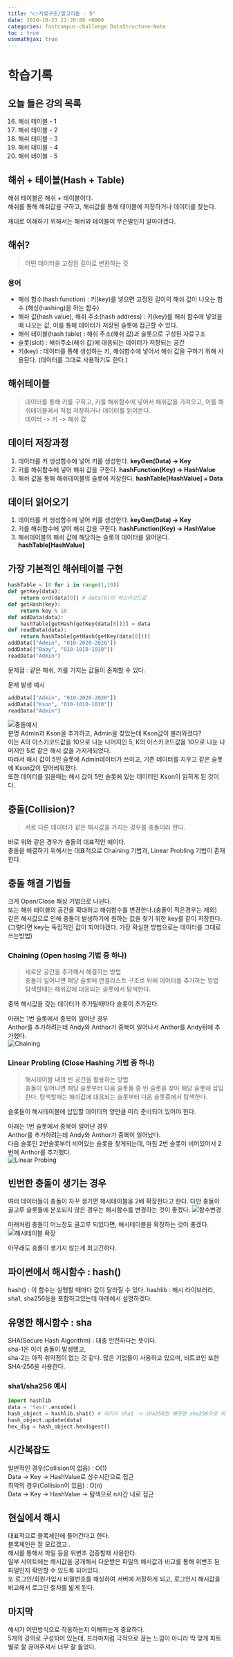 ```yaml
---
title: "👉자료구조/알고리즘 - 5"
date: 2020-10-23 22:20:00 +0900
categories: fastcampus-challenge DataStructure-Note
toc : true
usemathjax: true
---
```

# 학습기록

## 오늘 들은 강의 목록
16. 해쉬 테이블 - 1
17. 해쉬 테이블 - 2
18. 해쉬 테이블 - 3
19. 해쉬 테이블 - 4
20. 해쉬 테이블 - 5

## 해쉬 + 테이블(Hash + Table)

해쉬 테이블은 해쉬 + 테이블이다.  
해쉬를 통해 해쉬값을 구하고, 해쉬값를 통해 테이블에 저장하거나 데이터를 찾는다.  

제대로 이해하기 위해서는 해쉬와 테이블이 무슨말인지 알아야겠다.

## 해쉬?

> 어떤 데이터을 고정된 길이로 변환하는 것

### 용어

+ 해쉬 함수(hash function) : 키(key)를 넣으면 고정된 길이의 해쉬 값이 나오는 함수 (해싱(hashing)을 하는 함수)
+ 해쉬 값(hash value), 해쉬 주소(hash address) : 키(key)를 해쉬 함수에 넣었을 때 나오는 값, 이를 통해 데이터가 저장된 슬롯에 접근할 수 있다.
+ 해쉬 테이블(hash table) : 해쉬 주소(해쉬 값)과 슬롯으로 구성된 자료구조
+ 슬롯(slot) : 해쉬주소(해쉬 값)에 대응되는 데이터가 저장되는 공간
+ 키(key) : 데이터를 통해 생성하는 키, 해쉬함수에 넣어서 해쉬 값을 구하기 위해 사용된다. (데이터를 그대로 사용하기도 한다.)

## 해쉬테이블

> 데이터를 통해 키를 구하고, 키를 해쉬함수에 넣어서 해쉬값을 가져오고, 이를 해쉬테이블에서 직접 저장하거나 데이터를 읽어온다.  
데이터 -> 키 -> 해쉬 값  

## 데이터 저장과정

1. 데이터를 키 생성함수에 넣어 키를 생성한다. **keyGen(Data) -> Key**
2. 키를 해쉬함수에 넣어 해쉬 값을 구한다. **hashFunction(Key) -> HashValue**
3. 해쉬 값을 통해 해쉬테이블의 슬롯에 저장한다. **hashTable[HashValue] = Data**

## 데이터 읽어오기

1. 데이터를 키 생성함수에 넣어 키를 생성한다. **keyGen(Data) -> Key**
2. 키를 해쉬함수에 넣어 해쉬 값을 구한다. **hashFunction(Key) -> HashValue**
3. 해쉬테이블의 해쉬 값에 해당하는 슬롯의 데이터를 읽어온다. **hashTable[HashValue]**


## 가장 기본적인 해쉬테이블 구현

```py
hashTable = [0 for i in range(1,10)]
def getKey(data):
    return ord(data[0]) # data[0]의 아스키코드값
def getHash(key):
    return key % 10
def addData(data):
    hashTable[getHash(getKey(data[0]))] = data
def readData(data):
    return hashTable[getHash(getKey(data[0]))]
addData(["Admin", "010-2020-2020"])
addData(["Baby", "010-1010-1010"])
readData("Admin")
```

문제점 : 같은 해쉬, 키를 가지는 값들이 존재할 수 있다.  

문제 발생 예시

```py
addData(["Admin", "010-2020-2020"])
addData(["Kson", "010-1010-1010"])
readData("Admin")
```

![충돌예시](/assets/images/fastchallenge/day5/충돌예.PNG)  
분명 Admin과 Kson을 추가하고, Admin을 찾았는데 Kson값이 불러와졌다?  
이는 A의 아스키코드값을 10으로 나눈 나머지인 5, K의 아스키코드값을 10으로 나눈 나머지인 5로 같은 해시 값을 가지게되었다.  
따라서 해시 값이 5인 슬롯에 Admin데이터가 쓰이고, 기존 데이터를 지우고 같은 슬롯에 Kson값이 덮어씌워졌다.  
또한 데이터를 읽을때는 해시 값이 5인 슬롯에 있는 데이터인 Kson이 읽히게 된 것이다.  

## 충돌(Collision)?

> 서로 다른 데이터가 같은 해시값을 가지는 경우를 충돌이라 한다.  

바로 위와 같은 경우가 충돌의 대표적인 예이다.  
충돌을 해결하기 위해서는 대표적으로 Chaining 기법과, Linear Probling 기법이 존재한다.

## 충돌 해결 기법들

크게 Open/Close 해싱 기법으로 나뉜다.  
또는 해쉬 테이블의 공간을 확대하고 해쉬함수를 변경한다.(충돌이 적은경우는 제외)  
같은 해시값으로 인해 충돌이 발생하기에 원하는 값을 찾기 위한 key를 같이 저장한다.  
(그렇다면 key는 독립적인 값이 되어야겠다. 가장 확실한 방법으로는 데이터를 그대로 쓰는방법)

### Chaining (Open hasing 기법 중 하나)

> 새로운 공간을 추가해서 해결하는 방법  
> 충돌이 일어나면 해당 슬롯에 연결리스트 구조로 뒤에 데이터를 추가하는 방법
> 탐색할때는 해쉬값에 대응되는 슬롯에서 탐색한다.

중복 해시값을 갖는 데이터가 추가될때마다 슬롯이 추가된다.  

아래는 1번 슬롯에서 중복이 일어난 경우  
Anthor를 추가하려는데 Andy와 Anthor가 중복이 일어나서 Anthor를 Andy뒤에 추가했다.  
![Chaining](/assets/images/fastchallenge/day5/Chaining예시.PNG)

### Linear Probling (Close Hashing 기법 중 하나)

> 해시테이블 내의 빈 공간을 활용하는 방법  
> 충돌이 일어나면 해당 슬롯부터 다음 슬롯들 중 빈 슬롯을 찾아 해당 슬롯에 삽입한다.
> 탐색할때는 해쉬값에 대응되는 슬롯부터 다음 슬롯중에서 탐색한다.

슬롯들이 해시테이블에 삽입할 데이터의 양만큼 미리 준비되어 있어야 한다.

아래는 1번 슬롯에서 중복이 일어난 경우  
Anthor를 추가하려는데 Andy와 Anthor가 중복이 일어났다.  
다음 슬롯인 2번슬롯부터 비어있는 슬롯을 찾게되는데, 마침 2번 슬롯이 비어있어서 2번에 Anthor를 추가했다.  
![Linear Probing](/assets/images/fastchallenge/day5/LinearProbing예시.PNG)

## 빈번한 충돌이 생기는 경우

여러 데이터들이 충돌이 자꾸 생기면 해시테이블을 2배 확장한다고 한다.
다만 충돌이 골고루 슬롯들에 분포되지 않은 경우는 해시함수를 변경하는 것이 좋겠다.
![함수변경](/assets/images/fastchallenge/day5/해시함수변경.PNG)

아래처럼 충돌이 어느정도 골고루 되있다면, 해시테이블을 확장하는 것이 좋겠다.
![해시테이블 확장](/assets/images/fastchallenge/day5/해시테이블확장.PNG)

아무래도 충돌이 생기지 않는게 최고긴하다.

## 파이썬에서 해시함수 : hash()

hash() : 이 함수는 실행할 때마다 값이 달라질 수 있다.
hashlib : 해시 라이브러리, sha1, sha256등을 포함하고있는데 아래에서 설명하겠다.

## 유명한 해시함수 : sha

SHA(Secure Hash Algorithm) : 대충 안전하다는 뜻이다.  
sha-1은 이미 충돌이 발생했고,  
sha-2는 아직 취약점이 없는 것 같다. 많은 기업들이 사용하고 있으며, 비트코인 또한 SHA-256을 사용한다.

### sha1/sha256 예시

```py
import hashlib
data = 'test'.encode()
hash_object = hashlib.sha1() # 여기서 sha1 -> sha256만 해주면 sha256으로 바뀐다.
hash_object.update(data)
hex_dig = hash_object.hexdigest()
```

## 시간복잡도

일반적인 경우(Collision이 없음) : O(1)  
Data -> Key -> HashValue로 상수시간으로 접근  
최악의 경우(Collision이 있음) : O(n)  
Data -> Key -> HashValue -> 탐색으로 n시간 내로 접근

## 현실에서 해시

대표적으로 블록체인에 들어간다고 한다.  
블록체인은 잘 모르겠고..  
해시를 통해서 파일 등을 위변조 검증할때 사용한다.  
일부 사이트에는 해시값을 공개해서 다운받은 파일의 해시값과 비교를 통해 위변조 된 파일인지 확인할 수 있도록 되어있다.  
또 로그인/회원가입시 비밀번호를 해싱하여 서버에 저장하게 되고, 로그인시 해시값을 비교해서 로그인 절차를 밟게 된다.

## 마지막

해시가 어떤방식으로 작동하는지 이해하는게 중요하다.  
5개의 강의로 구성되어 있는데, 드라마처럼 극적으로 끊는 느낌이 아니라 딱 맞게 파트별로 잘 끊어주셔서 너무 잘 들었다.  